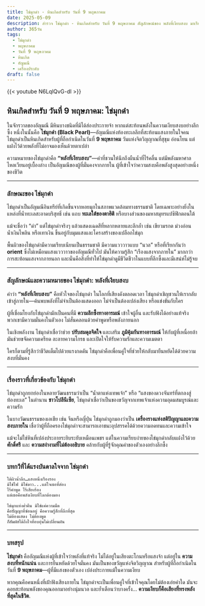 ```yaml
---
title: ไข่มุกดำ - หินเกิดสำหรับ วันที่ 9 พฤษภาคม
date: 2025-05-09
description: สำรวจ ไข่มุกดำ - หินเกิดสำหรับ วันที่ 9 พฤษภาคม สัญลักษณ์ของ พลังที่เงียบสงบ มาเรียนรู้ความหมายลึกซึ้งของหินพิเศษนี้
author: 365วัน
tags:
  - ไข่มุกดำ
  - พฤษภาคม
  - วันที่ 9 พฤษภาคม
  - หินเกิด
  - อัญมณี
  - เครื่องประดับ
draft: false
---
```


{{< youtube N6LqlQvG-dI >}}

## หินเกิดสำหรับ วันที่ 9 พฤษภาคม: ไข่มุกดำ

ในจักรวาลของอัญมณี มีหินบางชนิดที่มิได้ส่องประกายจ้า หากแต่สะท้อนพลังในความเงียบสงบอย่างลึกซึ้ง หนึ่งในนั้นคือ **ไข่มุกดำ (Black Pearl)**—อัญมณีแห่งท้องทะเลลึกที่สะท้อนแสงภายในใจคน ไข่มุกดำเป็นหินเกิดสำหรับผู้ที่ถือกำเนิดในวันที่ **9 พฤษภาคม** วันแห่งจิตวิญญาณที่สุขุม อ่อนโยน แต่แฝงไว้ด้วยพลังที่ไม่อาจมองเห็นด้วยตาเปล่า

ความหมายของไข่มุกดำคือ **“พลังที่เงียบสงบ”**—คำที่ชวนให้นึกถึงผืนน้ำที่ไร้คลื่น แต่มีพลังมหาศาลไหลเวียนอยู่เบื้องล่าง เป็นอัญมณีของผู้ที่มั่นคงจากภายใน ผู้ที่เข้าใจว่าความสงบคือพลังสูงสุดอย่างหนึ่งของชีวิต

---

### ลักษณะของ ไข่มุกดำ

ไข่มุกดำเป็นอัญมณีอินทรีย์ที่เกิดขึ้นจากหอยมุกในสภาพแวดล้อมทางธรรมชาติ โดยเฉพาะอย่างยิ่งในแหล่งที่น้ำทะเลสะอาดบริสุทธิ์ เช่น แถบ **ทะเลใต้ของตาฮิติ** หรือบางส่วนของมหาสมุทรแปซิฟิกตอนใต้

แม้จะชื่อว่า “ดำ” แต่ไข่มุกดำจริงๆ แล้วแสดงเฉดสีที่หลากหลายและลึกล้ำ เช่น เขียวมรกต ม่วงอ่อน น้ำเงินไพลิน หรือเทาเงิน ขึ้นอยู่กับมุมแสงและโครงสร้างของเปลือกไข่มุก

พื้นผิวของไข่มุกดำมีความเรียบเนียนเป็นธรรมชาติ มีความแวววาวแบบ “นวล” หรือที่เรียกกันว่า **orient** ซึ่งไม่เหมือนแสงแวววาวของอัญมณีทั่วไป มันให้ความรู้สึก “เรืองแสงจากภายใน” มากกว่าการสะท้อนแสงจากภายนอก และนั่นคือสิ่งที่ทำให้ไข่มุกดำดูมีชีวิตชีวาในแบบที่ลึกซึ้งและมีเสน่ห์ไม่รู้จบ

---

### สัญลักษณ์และความหมายของ ไข่มุกดำ: พลังที่เงียบสงบ

คำว่า **“พลังที่เงียบสงบ”** คือหัวใจของไข่มุกดำ ในโลกที่เสียงดังตลอดเวลา ไข่มุกดำเชิญชวนให้เรากลับเข้าสู่ภายใน—ค้นพบพลังที่ไม่จำเป็นต้องแสดงออก ไม่จำเป็นต้องเปล่งเสียง หรือแข่งขันกับใคร

ผู้ที่เชื่อมโยงกับไข่มุกดำมักเป็นคนที่มี **ความลึกซึ้งทางอารมณ์** เข้าใจผู้อื่น และรับฟังได้อย่างแท้จริง พวกเขามีความมั่นคงในตัวเอง ไม่สั่นคลอนด้วยคำพูดหรือพลังภายนอก

ในเชิงพลังงาน ไข่มุกดำเชื่อว่าช่วย **ปรับสมดุลจิตใจ** และเสริม **ภูมิคุ้มกันทางอารมณ์** ให้กับผู้ที่เหนื่อยล้า มันช่วยขจัดความเครียด ละลายความโกรธ และเปิดใจให้รับความรักและความเมตตา

ใครก็ตามที่รู้สึกว่าชีวิตเต็มไปด้วยแรงกดดัน ไข่มุกดำคือเพื่อนคู่ใจที่ช่วยให้กลับมายืนหยัดได้ด้วยความสงบที่มั่นคง

---

### เรื่องราวที่เกี่ยวข้องกับ ไข่มุกดำ

ไข่มุกดำถูกยกย่องในหลายวัฒนธรรมว่าเป็น “น้ำตาแห่งเทพเจ้า” หรือ “แสงของดวงจันทร์ที่ตกลงสู่ท้องทะเล” ในตำนาน **ชาวโปลีนีเซีย**, ไข่มุกดำเชื่อว่าเป็นของขวัญจากเทพเจ้าแห่งความอุดมสมบูรณ์และความรัก

ในบางวัฒนธรรมของเอเชีย เช่น จีนหรือญี่ปุ่น ไข่มุกดำถูกมองว่าเป็น **เครื่องรางแห่งสติปัญญาและความสงบภายใน** เชื่อว่าผู้ที่ถือครองไข่มุกดำจะสามารถเอาชนะอุปสรรคได้ด้วยความอดทนและความเข้าใจ

แม้จะไม่ใช่หินที่เปล่งประกายระยิบระยับเหมือนเพชร แต่ในความเรียบง่ายของไข่มุกดำกลับแฝงไว้ด้วย **ศักดิ์ศรี** และ **ความสง่างามที่ไม่ต้องอธิบาย** คล้ายกับผู้ที่รู้จักคุณค่าของตัวเองอย่างลึกซึ้ง

---

### บทกวีที่ได้แรงบันดาลใจจาก ไข่มุกดำ

```
ใต้ผิวน้ำลึก…แสงหนึ่งเรืองรอง
มิใช่ไฟ มิใช่ดาว...แต่ใจเธอที่ส่อง
ไร้คำพูด ไร้เสียงร้อง
แต่เธอคือพลังเงียบที่โลกต้องมอง

ไข่มุกแห่งค่ำคืน มิใช่แค่ความมืด
คือปัญญาที่ซ่อนอยู่ คือความรู้สึกที่ลึกที่สุด
ไม่ต้องแสดง ไม่ต้องพูด
ก็สัมผัสได้ถึงใจที่อบอุ่นไม่เปลี่ยนผัน
```

---

### บทสรุป

**ไข่มุกดำ** คืออัญมณีแห่งผู้ที่เข้าใจว่าพลังที่แท้จริง ไม่ได้อยู่ในเสียงตะโกนหรือแสงจ้า แต่อยู่ใน **ความสงบที่หนักแน่น** และการยืนหยัดด้วยใจมั่นคง มันเป็นของขวัญแห่งจิตวิญญาณ สำหรับผู้ที่ถือกำเนิดในวันที่ **9 พฤษภาคม**—ผู้ที่มีแสงของตัวเอง เปล่งประกายแม้ในความเงียบ

หากคุณคือคนหนึ่งที่เฝ้าฟังเสียงภายใน ไข่มุกดำจะเป็นเพื่อนคู่ใจที่เข้าใจคุณโดยไม่ต้องเอ่ยคำใด มันจะคอยสะท้อนพลังของคุณออกมาอย่างนุ่มนวล และย้ำเตือนว่าบางครั้ง... **ความเงียบก็คือเสียงที่ทรงพลังที่สุดในชีวิต**.